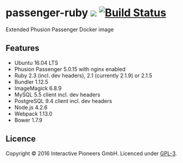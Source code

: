# passenger-ruby [![](https://img.shields.io/badge/licence-GPL-bd0000.svg)](https://github.com/interactive-pioneers/passenger-ruby/blob/master/LICENSE) [![Build Status](https://travis-ci.org/interactive-pioneers/passenger-ruby.svg?branch=feature%2Ftests)](https://travis-ci.org/interactive-pioneers/passenger-ruby)

Extended Phusion Passenger Docker image

## Features

- Ubuntu 16.04 LTS
- Phusion Passenger 5.0.15 with nginx enabled
- Ruby 2.3 (incl. dev headers), 2.1 (currently 2.1.9) or 2.1.5
- Bundler 1.12.5
- ImageMagick 6.8.9
- MySQL 5.5 client incl. dev headers
- PostgreSQL 9.4 client incl. dev headers
- Node.js 4.2.6
- Webpack 1.13.0
- Bower 1.7.9


## Licence

Copyright © 2016 Interactive Pioneers GmbH. Licenced under [GPL-3](https://github.com/interactive-pioneers/passenger-ruby/blob/master/LICENSE).
